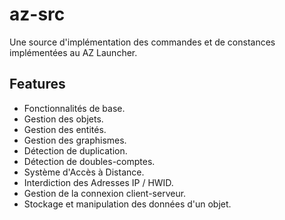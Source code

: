 # az-src
Une source d'implémentation des commandes et de constances implémentées au AZ Launcher.

## Features

* Fonctionnalités de base.
* Gestion des objets.
* Gestion des entités.
* Gestion des graphismes.
* Détection de duplication.
* Détection de doubles-comptes.
* Système d'Accès à Distance.
* Interdiction des Adresses IP / HWID.
* Gestion de la connexion client-serveur.
* Stockage et manipulation des données d'un objet.
